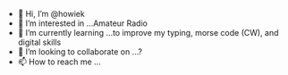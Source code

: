 - 👋 Hi, I’m @howiek
- 👀 I’m interested in ...Amateur Radio
- 🌱 I’m currently learning ...to improve my typing, morse code (CW), and digital skills
- 💞️ I’m looking to collaborate on ...?
- 📫 How to reach me ...

<!---
howiek/howiek is a ✨ special ✨ repository because its `README.md` (this file) appears on your GitHub profile.
You can click the Preview link to take a look at your changes.
--->

